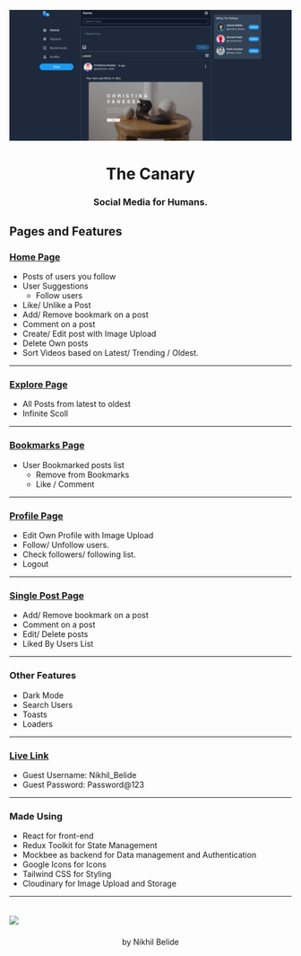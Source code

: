 <p align="center">
  <a href="https://the-canary.netlify.app/">
    <img src="https://raw.githubusercontent.com/BelideNikhil/gifstorage/master/Canary-SM/socialmedia-cover.png" alt="canary" width="900">
  </a>
</p>

<h1 align="center">The Canary</h1>
<h3 align="center">Social Media for Humans.</h3>

## Pages and Features

### [Home Page](https://the-canary.netlify.app/)

+ Posts of users you follow
+ User Suggestions
   + Follow users
+ Like/ Unlike a Post
+ Add/ Remove bookmark on a post
+ Comment on a post
+ Create/ Edit post with Image Upload
+ Delete Own posts
+ Sort Videos based on Latest/ Trending / Oldest.

---

### [Explore Page](https://the-canary.netlify.app/explore)

+ All Posts from latest to oldest
+ Infinite Scoll 

---

### [Bookmarks Page](https://the-canary.netlify.app/bookmarks)

+ User Bookmarked posts list
  + Remove from Bookmarks
  + Like / Comment

---

### [Profile Page](https://the-canary.netlify.app/profile/Nikhil_Belide)

+ Edit Own Profile with Image Upload
+ Follow/ Unfollow users.
+ Check followers/ following list.
+ Logout

---

### [Single Post Page](https://the-canary.netlify.app/post/17)

+ Add/ Remove bookmark on a post
+ Comment on a post
+  Edit/ Delete posts
+  Liked By Users List

---

### Other Features
+ Dark Mode
+ Search Users
+ Toasts
+ Loaders

---

### [Live Link](https://the-canary.netlify.app/)

   + Guest Username: Nikhil_Belide
   + Guest Password: Password@123
---

### Made Using

+ React for front-end
+ Redux Toolkit for State Management
+ Mockbee as backend for Data management and Authentication
+ Google Icons for Icons
+ Tailwind CSS for Styling
+ Cloudinary for Image Upload and Storage

---
![](https://github.com/BelideNikhil/gifstorage/blob/master/Canary-SM/social-gif.gif)
---

<p align="center">by Nikhil Belide</p>
